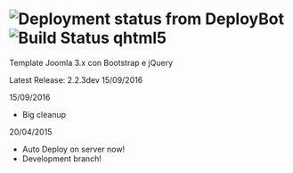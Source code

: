 ![Deployment status from DeployBot](https://quantility.deploybot.com/badge/02267418008817/45791.svg) ![Build Status](https://travis-ci.org/Quantility/qhtml5.svg)
qhtml5
======

Template Joomla 3.x con Bootstrap e jQuery

Latest Release: 2.2.3dev 15/09/2016

15/09/2016
- Big cleanup

20/04/2015
- Auto Deploy on server now!
- Development branch!
